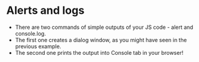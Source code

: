 # Alerts and logs

* There are two commands of simple outputs of your JS code - alert and console.log.
* The first one creates a dialog window, as you might have seen in the previous example.
* The second one prints the output into Console tab in your browser!
